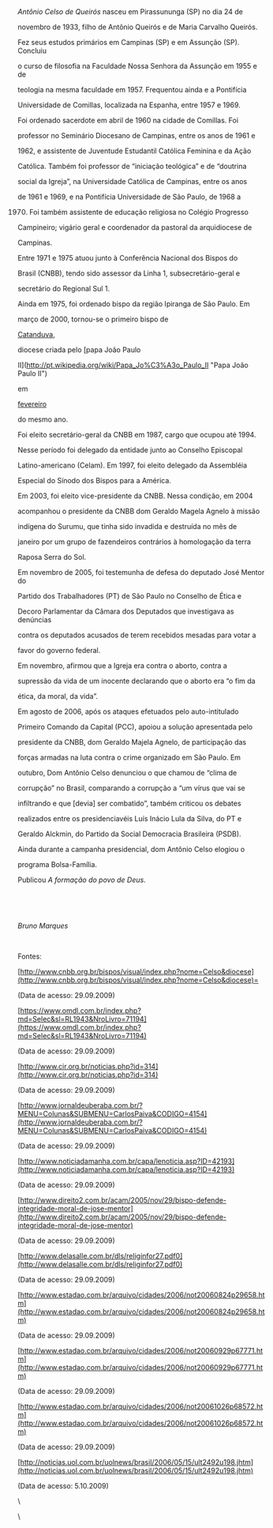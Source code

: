 

 



*Antônio Celso de Queirós* nasceu em Pirassununga (SP) no dia 24 de

novembro de 1933, filho de Antônio Queirós e de Maria Carvalho Queirós.



Fez seus estudos primários em Campinas (SP) e em Assunção (SP). Concluiu

o curso de filosofia na Faculdade Nossa Senhora da Assunção em 1955 e de

teologia na mesma faculdade em 1957. Frequentou ainda e a Pontifícia

Universidade de Comillas, localizada na Espanha, entre 1957 e 1969.



Foi ordenado sacerdote em abril de 1960 na cidade de Comillas. Foi

professor no Seminário Diocesano de Campinas, entre os anos de 1961 e

1962, e assistente de Juventude Estudantil Católica Feminina e da Ação

Católica. Também foi professor de “iniciação teológica” e de “doutrina

social da Igreja”, na Universidade Católica de Campinas, entre os anos

de 1961 e 1969, e na Pontifícia Universidade de São Paulo, de 1968 a

1970. Foi também assistente de educação religiosa no Colégio Progresso

Campineiro; vigário geral e coordenador da pastoral da arquidiocese de

Campinas.



Entre 1971 e 1975 atuou junto à Conferência Nacional dos Bispos do

Brasil (CNBB), tendo sido assessor da Linha 1, subsecretário-geral e

secretário do Regional Sul 1.



Ainda em 1975, foi ordenado bispo da região Ipiranga de São Paulo. Em

março de 2000, tornou-se o primeiro bispo de

[Catanduva](http://pt.wikipedia.org/wiki/Diocese_de_Catanduva "Diocese de Catanduva"),

diocese criada pelo [papa João Paulo

II](http://pt.wikipedia.org/wiki/Papa_Jo%C3%A3o_Paulo_II "Papa João Paulo II")

em

[fevereiro](http://pt.wikipedia.org/wiki/9_de_fevereiro "9 de fevereiro")

do mesmo ano.



Foi eleito secretário-geral da CNBB em 1987, cargo que ocupou até 1994.

Nesse período foi delegado da entidade junto ao Conselho Episcopal

Latino-americano (Celam). Em 1997, foi eleito delegado da Assembléia

Especial do Sínodo dos Bispos para a América.



Em 2003, foi eleito vice-presidente da CNBB. Nessa condição, em 2004

acompanhou o presidente da CNBB dom Geraldo Magela Agnelo à missão

indígena do Surumu, que tinha sido invadida e destruída no mês de

janeiro por um grupo de fazendeiros contrários à homologação da terra

Raposa Serra do Sol.



Em novembro de 2005, foi testemunha de defesa do deputado José Mentor do

Partido dos Trabalhadores (PT) de São Paulo no Conselho de Ética e

Decoro Parlamentar da Câmara dos Deputados que investigava as denúncias

contra os deputados acusados de terem recebidos mesadas para votar a

favor do governo federal.



Em novembro, afirmou que a Igreja era contra o aborto, contra a

supressão da vida de um inocente declarando que o aborto era “o fim da

ética, da moral, da vida”.



Em agosto de 2006, após os ataques efetuados pelo auto-intitulado

Primeiro Comando da Capital (PCC), apoiou a solução apresentada pelo

presidente da CNBB, dom Geraldo Majela Agnelo, de participação das

forças armadas na luta contra o crime organizado em São Paulo. Em

outubro, Dom Antônio Celso denunciou o que chamou de “clima de

corrupção” no Brasil, comparando a corrupção a “um vírus que vai se

infiltrando e que [devia] ser combatido”, também criticou os debates

realizados entre os presidenciavéis Luís Inácio Lula da Silva, do PT e

Geraldo Alckmin, do Partido da Social Democracia Brasileira (PSDB).

Ainda durante a campanha presidencial, dom Antônio Celso elogiou o

programa Bolsa-Família.



Publicou *A formação do povo de Deus.*



 



                                                                                                                            

*Bruno Marques*



 



Fontes:



[http://www.cnbb.org.br/bispos/visual/index.php?nome=Celso&diocese](http://www.cnbb.org.br/bispos/visual/index.php?nome=Celso&diocese)=

(Data de acesso: 29.09.2009)



[https://www.omdl.com.br/index.php?md=Selec&sl=RL1943&NroLivro=71194](https://www.omdl.com.br/index.php?md=Selec&sl=RL1943&NroLivro=71194)

(Data de acesso: 29.09.2009)



[http://www.cir.org.br/noticias.php?id=314](http://www.cir.org.br/noticias.php?id=314)

(Data de acesso: 29.09.2009)



[http://www.jornaldeuberaba.com.br/?MENU=Colunas&SUBMENU=CarlosPaiva&CODIGO=4154](http://www.jornaldeuberaba.com.br/?MENU=Colunas&SUBMENU=CarlosPaiva&CODIGO=4154)

(Data de acesso: 29.09.2009)



[http://www.noticiadamanha.com.br/capa/lenoticia.asp?ID=42193](http://www.noticiadamanha.com.br/capa/lenoticia.asp?ID=42193)

(Data de acesso: 29.09.2009)



[http://www.direito2.com.br/acam/2005/nov/29/bispo-defende-integridade-moral-de-jose-mentor](http://www.direito2.com.br/acam/2005/nov/29/bispo-defende-integridade-moral-de-jose-mentor)

(Data de acesso: 29.09.2009)



[http://www.delasalle.com.br/dls/religinfor27.pdf0](http://www.delasalle.com.br/dls/religinfor27.pdf0)

(Data de acesso: 29.09.2009)



[http://www.estadao.com.br/arquivo/cidades/2006/not20060824p29658.htm](http://www.estadao.com.br/arquivo/cidades/2006/not20060824p29658.htm)

(Data de acesso: 29.09.2009)



[http://www.estadao.com.br/arquivo/cidades/2006/not20060929p67771.htm](http://www.estadao.com.br/arquivo/cidades/2006/not20060929p67771.htm)

(Data de acesso: 29.09.2009)



[http://www.estadao.com.br/arquivo/cidades/2006/not20061026p68572.htm](http://www.estadao.com.br/arquivo/cidades/2006/not20061026p68572.htm)

(Data de acesso: 29.09.2009)



[http://noticias.uol.com.br/uolnews/brasil/2006/05/15/ult2492u198.jhtm](http://noticias.uol.com.br/uolnews/brasil/2006/05/15/ult2492u198.jhtm)

(Data de acesso: 5.10.2009)



\

 \



